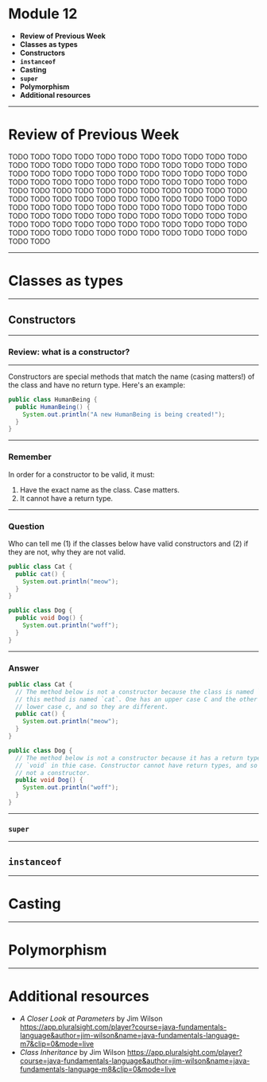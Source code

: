 <!--
$theme: default
page_number: true
footer: Java Class - Module 12
-->

# Module 12

- **Review of Previous Week**
- **Classes as types**
- **Constructors**
- **`instanceof`**
- **Casting**
- **`super`**
- **Polymorphism**
- **Additional resources**

-----------------------------------------------------------------------------

# Review of Previous Week

TODO TODO TODO TODO TODO TODO TODO TODO TODO TODO TODO TODO TODO TODO TODO TODO
TODO TODO TODO TODO TODO TODO TODO TODO TODO TODO TODO TODO TODO TODO TODO TODO
TODO TODO TODO TODO TODO TODO TODO TODO TODO TODO TODO TODO TODO TODO TODO TODO
TODO TODO TODO TODO TODO TODO TODO TODO TODO TODO TODO TODO TODO TODO TODO TODO
TODO TODO TODO TODO TODO TODO TODO TODO TODO TODO TODO TODO TODO TODO TODO TODO
TODO TODO TODO TODO TODO TODO TODO TODO TODO TODO TODO TODO TODO TODO TODO TODO
TODO TODO TODO TODO TODO TODO TODO TODO TODO TODO TODO TODO TODO TODO TODO TODO

-----------------------------------------------------------------------------

# Classes as types

-----------------------------------------------------------------------------

## Constructors

-----------------------------------------------------------------------------

### Review: what is a constructor?

-----------------------------------------------------------------------------

Constructors are special methods that match the name (casing matters!) of the class and have no return type. Here's an example:

```java
public class HumanBeing {
  public HumanBeing() {
    System.out.println("A new HumanBeing is being created!");
  }
}
```

-----------------------------------------------------------------------------

### Remember

In order for a constructor to be valid, it must:

1. Have the exact name as the class. Case matters.
2. It cannot have a return type.

-----------------------------------------------------------------------------

### Question

Who can tell me (1) if the classes below have valid constructors and (2) if they are not, why they are not valid.

```java
public class Cat {
  public cat() {
    System.out.println("meow");
  }
}

public class Dog {
  public void Dog() {
    System.out.println("woff");
  }
}
```

-----------------------------------------------------------------------------

### Answer

```java
public class Cat {
  // The method below is not a constructor because the class is named `Cat`
  // this method is named `cat`. One has an upper case C and the other has a
  // lower case c, and so they are different.
  public cat() {
    System.out.println("meow");
  }
}

public class Dog {
  // The method below is not a constructor because it has a return type,
  // `void` in thie case. Constructor cannot have return types, and so this is
  // not a constructor.
  public void Dog() {
    System.out.println("woff");
  }
}
```

-----------------------------------------------------------------------------

### `super`

-----------------------------------------------------------------------------

## `instanceof`

-----------------------------------------------------------------------------

# Casting

-----------------------------------------------------------------------------

# Polymorphism

-----------------------------------------------------------------------------

# Additional resources

- _A Closer Look at Parameters_ by Jim Wilson https://app.pluralsight.com/player?course=java-fundamentals-language&author=jim-wilson&name=java-fundamentals-language-m7&clip=0&mode=live
- _Class Inheritance_ by Jim Wilson https://app.pluralsight.com/player?course=java-fundamentals-language&author=jim-wilson&name=java-fundamentals-language-m8&clip=0&mode=live
